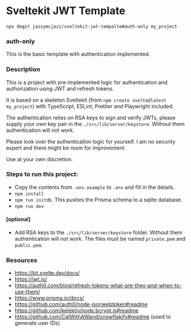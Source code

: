 # Sveltekit JWT Template

`npx degit jazzymcjazz/sveltekit-jwt-tempalte#auth-only my_project`

### auth-only
This is the basic template with authentication implemented.

### Description

This is a project with pre-implemented logic for authentication and authorization using JWT and
refresh tokens.

It is based on a skeleton Sveltekit (from `npm create svelte@latest my_project`) with TypeScript,
ESLint, Prettier and Playwright included.

The authentication relies on RSA keys to sign and verify JWTs, please supply your own key pair
in the `./src/lib/server/keystore`. Without them authentication will not work.

Please look over the authentication logic for yourself.
I am no security expert and there might be room for improvement.

Use at your own discretion.

### Steps to run this project:

- Copy the contents from `.env.example` to `.env` and fill in the details.
- `npm install`
- `npm run initdb`. This pushes the Prisma schema to a sqlite database.
- `npm run dev`

#### [optional]

- Add RSA keys to the `./src/lib/server/keystore` folder. Without them authentication will not work. The files must be named `private.pem` and `public.pem`.

### Resources

- https://kit.svelte.dev/docs/
- https://jwt.io/
- https://auth0.com/blog/refresh-tokens-what-are-they-and-when-to-use-them/
- https://www.prisma.io/docs/
- https://github.com/auth0/node-jsonwebtoken#readme
- https://github.com/kelektiv/node.bcrypt.js#readme
- https://github.com/CatWithAWand/snowflakify#readme (used to generate user IDs)
